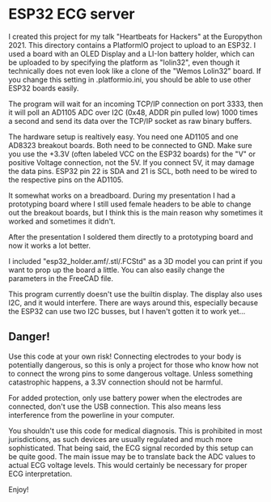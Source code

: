 # ESP32 ECG server

I created this project for my talk "Heartbeats for Hackers" at the Europython 2021. This directory contains a PlatformIO
project to upload to an ESP32. I used a board with an OLED Display and a LI-Ion battery holder, which can be uploaded to
by specifying the platform  as "lolin32", even though it technically does not even look like a clone of the "Wemos Lolin32"
board. If you change this setting in .platformio.ini, you should be able to use other ESP32 boards easily.

The program will wait for an incoming TCP/IP connection on port 3333, then it will poll an AD1105 ADC over I2C (0x48, ADDR
pin pulled low) 1000 times a second and send its data over the TCP/IP socket as raw binary buffers.

The hardware setup is realtively easy. You need one AD1105 and one AD8323 breakout boards. Both need to be connected to
GND. Make sure you use the +3.3V (often labeled VCC on the ESP32 boards) for the "V" or positive Voltage connection, not
the 5V. If you connect 5V, it may damage the data pins. ESP32 pin 22 is SDA and 21 is SCL, both need to be wired to the
respective pins on the AD1105.

It somewhat works on a breadboard. During my presentation I had a prototyping board where I still used female headers to
be able to change out the breakout boards, but I think this is the main reason why sometimes it worked and sometimes it didn't.

After the presentation I soldered them directly to a prototyping board and now it works a lot better.

I included "esp32_holder.amf/.stl/.FCStd" as a 3D model you can print if you want to prop up the board a little. You can also
easily change the parameters in the FreeCAD file.

This program currently doesn't use the builtin display. The display also uses I2C, and it would interfere. There are ways around
this, especially because the ESP32 can use two I2C busses, but I haven't gotten it to work yet...

## Danger!

Use this code at your own risk! Connecting electrodes to your body is potentially dangerous, so this is only a project for
those who know how not to connect the wrong pins to some dangerous voltage. Unless something catastrophic happens, a 3.3V
connection should not be harmful.

For added protection, only use battery power when the electrodes are connected, don't use the USB connection. This also means
less interference from the powerline in your computer.

You shouldn't use this code for medical diagnosis. This is prohibited in most jurisdictions, as such devices are usually
regulated and much more sophisticated. That being said, the ECG signal recorded by this setup can be quite good. The main issue
may be to translate back the ADC values to actual ECG voltage levels. This would certainly be necessary for proper ECG
interpretation.

Enjoy!
